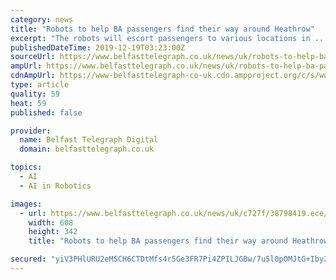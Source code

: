 ```yaml
---
category: news
title: "Robots to help BA passengers find their way around Heathrow"
excerpt: "The robots will escort passengers to various locations in ... part of a £6.5 billion investment in improving customer experiences include the use of artificial intelligence to cut delays in preparing aircraft for departure, driverless baggage vehicles ..."
publishedDateTime: 2019-12-19T03:23:00Z
sourceUrl: https://www.belfasttelegraph.co.uk/news/uk/robots-to-help-ba-passengers-find-their-way-around-heathrow-38798422.html
ampUrl: https://www.belfasttelegraph.co.uk/news/uk/robots-to-help-ba-passengers-find-their-way-around-heathrow-38798422.html
cdnAmpUrl: https://www-belfasttelegraph-co-uk.cdn.ampproject.org/c/s/www.belfasttelegraph.co.uk/news/uk/robots-to-help-ba-passengers-find-their-way-around-heathrow-38798422.html
type: article
quality: 59
heat: 59
published: false

provider:
  name: Belfast Telegraph Digital
  domain: belfasttelegraph.co.uk

topics:
  - AI
  - AI in Robotics

images:
  - url: https://www.belfasttelegraph.co.uk/news/uk/c727f/38798419.ece/ALTERNATES/h342/bpanews_e48f005c-6308-4397-9917-00a0c5686a43_1
    width: 608
    height: 342
    title: "Robots to help BA passengers find their way around Heathrow"

secured: "yiV3PHlURU2eMSCH6CTDtMfs4r5Ge3FR7Pi4ZPILJGBw/7u5l0pOMJtG+Iby2qwHWqOhp3r2bSaCy6BcVnbhMpvXOU7y2t6ZpR2wshaw4fBtzaHQz8t/UFuTr8gj3GeDeXWPXmKZFOtprGJkXuLZD8ta8jn3M9WDA6prY6Uig+gNEgK+AAxB1kvqYG4KBRFh9+k/hZpsqmEsgT09j4qfsZ+FsCYAU5iA7PV8vpwcqAr6JykHOPEjbo8/Z54MJ0tN7y9S7Xj/4zciRuKBLAiA3Q==;kfWUjjwtf6hPSBZWgO1IBQ=="
---
```



